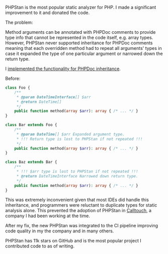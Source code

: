 PHPStan is the most popular static analyzer for PHP.
I made a significant improvement to it and donated the code.

The problem:

Method arguments can be annotated with PHPDoc comments
to provide type info that cannot be represented in the code itself,
e.g. array types. However, PHPStan never supported inheritance
for PHPDoc comments meaning that each overridden method had to repeat
all arguments' types in case it expanded the type of one particular
argument or narrowed down the return type.

I [implemented the functionality for PHPDoc inheritance](https://github.com/phpstan/phpstan-src/pull/196).

Before:

```php
class Foo {
    /**
     * @param DateTimeInterface[] $arr
     * @return DateTime[]
     */
    public function method(array $arr): array { /* ... */ }
}

class Bar extends Foo {
    /**
     * @param DateTime[] $arr Expanded argument type.
     * !!! Return type is lost to PHPStan if not repeated !!!
     */
    public function method(array $arr): array { /* ... */ }
}

class Baz extends Bar {
    /**
     * !!! $arr type is lost to PHPStan if not repeated !!!
     * @return DateTimeInterface Narrowed down return type.
     */
    public function method(array $arr): array { /* ... */ }
}
```

This was extremely inconvenient given that most IDEs did handle this inheritance,
and programmers were reluctant to duplicate types for static analysis alone.
This prevented the adoption of PHPStan in [Calltouch](https://calltouch.ru),
a company I had been working at the time.

After my fix, the new PHPStan was integrated to the CI pipeline improving code quality
in my the company and in many others.

PHPStan has 11k stars on GitHub and is the most popular project I contributed code to
as of writing.


